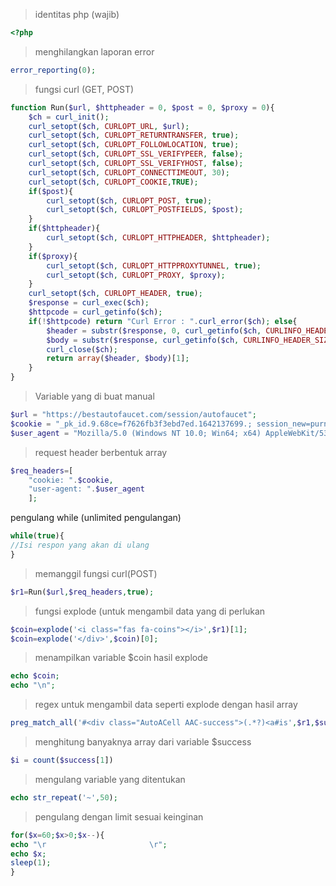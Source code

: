 > identitas php (wajib)
```php
<?php
```
> menghilangkan laporan error
```php
error_reporting(0);
```
> fungsi curl (GET, POST)
```php
function Run($url, $httpheader = 0, $post = 0, $proxy = 0){
	$ch = curl_init();
	curl_setopt($ch, CURLOPT_URL, $url);
	curl_setopt($ch, CURLOPT_RETURNTRANSFER, true);
	curl_setopt($ch, CURLOPT_FOLLOWLOCATION, true);
	curl_setopt($ch, CURLOPT_SSL_VERIFYPEER, false);
	curl_setopt($ch, CURLOPT_SSL_VERIFYHOST, false);
	curl_setopt($ch, CURLOPT_CONNECTTIMEOUT, 30);
	curl_setopt($ch, CURLOPT_COOKIE,TRUE);
	if($post){
		curl_setopt($ch, CURLOPT_POST, true);
		curl_setopt($ch, CURLOPT_POSTFIELDS, $post);
	}
	if($httpheader){
		curl_setopt($ch, CURLOPT_HTTPHEADER, $httpheader);
	}
	if($proxy){
		curl_setopt($ch, CURLOPT_HTTPPROXYTUNNEL, true);
		curl_setopt($ch, CURLOPT_PROXY, $proxy);
	}
	curl_setopt($ch, CURLOPT_HEADER, true);
	$response = curl_exec($ch);
	$httpcode = curl_getinfo($ch);
	if(!$httpcode) return "Curl Error : ".curl_error($ch); else{
		$header = substr($response, 0, curl_getinfo($ch, CURLINFO_HEADER_SIZE));
		$body = substr($response, curl_getinfo($ch, CURLINFO_HEADER_SIZE));
		curl_close($ch);
		return array($header, $body)[1];
	}
}
```
> Variable yang di buat manual
```php
$url = "https://bestautofaucet.com/session/autofaucet";
$cookie = "_pk_id.9.68ce=f7626fb3f3ebd7ed.1642137699.; session_new=purna.iera@gmail.com; session_new_id=35fd31a80e147ca4ee337c2b20b926fe; _ga=GA1.2.1248714842.1642137792; HstCfa4531111=1642137793836; HstCmu4531111=1642137793836; __dtsu=51A016418759290C221C93A1391ED7F8; _cc_id=ca2a8dd5148851fbf2d397321a758840; HstCnv4531111=4; HstCns4531111=6; HstCla4531111=1642685697486; HstPn4531111=85; HstPt4531111=272; _pk_ref.9.68ce=%5B%22%22%2C%22%22%2C1642778016%2C%22https%3A%2F%2Fphoenixfaucets.xyz%2F%22%5D; _pk_ses.9.68ce=1; session_ok=true; auto={%22email%22:%22purna.iera@gmail.com%22%2C%22coins%22:[%22doge%22%2C%22ltc%22%2C%22dgb%22%2C%22trx%22%2C%22usdt%22%2C%22fey%22%2C%22zec%22%2C%22sol%22]%2C%22mode%22:%22multi%22%2C%22boost%22:%221%22%2C%22payout_mode%22:%22fp%22}";
$user_agent = "Mozilla/5.0 (Windows NT 10.0; Win64; x64) AppleWebKit/537.36 (KHTML, like Gecko) Chrome/97.0.4692.71 Safari/537.36";
```
> request header berbentuk array
```php
$req_headers=[
	"cookie: ".$cookie,
	"user-agent: ".$user_agent
	];
```
pengulang while (unlimited pengulangan)
```php
while(true){
//Isi respon yang akan di ulang
}
```
> memanggil fungsi curl(POST)
```php
$r1=Run($url,$req_headers,true);
```
> fungsi explode (untuk mengambil data yang di perlukan
```php
$coin=explode('<i class="fas fa-coins"></i>',$r1)[1];
$coin=explode('</div>',$coin)[0];
```
> menampilkan variable $coin hasil explode
```php
echo $coin;
echo "\n";
```
> regex untuk mengambil data seperti explode dengan hasil array
```php
preg_match_all('#<div class="AutoACell AAC-success">(.*?)<a#is',$r1,$success);
```
> menghitung banyaknya array dari variable $success
```php
$i = count($success[1])
```
> mengulang variable yang ditentukan
```php
echo str_repeat('~',50);
```
> pengulang dengan limit sesuai keinginan
```php
for($x=60;$x>0;$x--){
echo "\r                       \r";
echo $x;
sleep(1);
}
```
